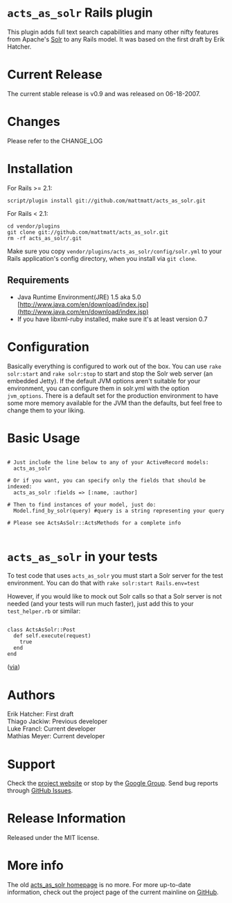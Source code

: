 `acts_as_solr` Rails plugin
======
This plugin adds full text search capabilities and many other nifty features from Apache's [Solr](http://lucene.apache.org/solr/) to any Rails model.
It was based on the first draft by Erik Hatcher.

Current Release
======
The current stable release is v0.9 and was released on 06-18-2007.

Changes
======
Please refer to the CHANGE_LOG

Installation
======

For Rails >= 2.1:

    script/plugin install git://github.com/mattmatt/acts_as_solr.git

For Rails < 2.1:

    cd vendor/plugins
    git clone git://github.com/mattmatt/acts_as_solr.git
    rm -rf acts_as_solr/.git

Make sure you copy `vendor/plugins/acts_as_solr/config/solr.yml` to your Rails
application's config directory, when you install via `git clone`.

Requirements
------
* Java Runtime Environment(JRE) 1.5 aka 5.0 [http://www.java.com/en/download/index.jsp](http://www.java.com/en/download/index.jsp)
* If you have libxml-ruby installed, make sure it's at least version 0.7

Configuration
======
Basically everything is configured to work out of the box. You can use `rake solr:start` and `rake solr:stop`
to start and stop the Solr web server (an embedded Jetty). If the default JVM options aren't suitable for
your environment, you can configure them in solr.yml with the option `jvm_options`. There is a default
set for the production environment to have some more memory available for the JVM than the defaults, but
feel free to change them to your liking.

Basic Usage
======
<pre><code>
# Just include the line below to any of your ActiveRecord models:
  acts_as_solr

# Or if you want, you can specify only the fields that should be indexed:
  acts_as_solr :fields => [:name, :author]

# Then to find instances of your model, just do:
  Model.find_by_solr(query) #query is a string representing your query

# Please see ActsAsSolr::ActsMethods for a complete info

</code></pre>


`acts_as_solr` in your tests
======
To test code that uses `acts_as_solr` you must start a Solr server for the test environment. You can do that with `rake solr:start Rails.env=test`

However, if you would like to mock out Solr calls so that a Solr server is not needed (and your tests will run much faster), just add this to your `test_helper.rb` or similar:

<pre><code>
class ActsAsSolr::Post
  def self.execute(request)
    true
  end
end
</pre></code>

([via](http://www.subelsky.com/2007/10/actsassolr-capistranhttpwwwbloggercomim.html#c1646308013209805416))

Authors
======
Erik Hatcher: First draft<br>
Thiago Jackiw: Previous developer<br>
Luke Francl: Current developer<br>
Mathias Meyer: Current developer<br>

Support
=======

Check the [project website](http://mattmatt.github.com/acts_as_solr) or stop by the [Google Group](http://groups.google.com/group/acts_as_solr). Send bug reports through [GitHub Issues](http://github.com/mattmatt/acts_as_solr/issues).

Release Information
======
Released under the MIT license.

More info
======
The old [acts_as_solr homepage](http://acts-as-solr.railsfreaks.com) is no more. For more up-to-date information, check out the project page of the current mainline on [GitHub](http://github.com/mattmatt/acts_as_solr/wikis).